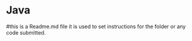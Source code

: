 # Java
#this is a Readme.md file it is used to set instructions for the folder or any code submitted.
#
